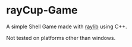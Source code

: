 # rayCup-Game
A simple Shell Game made with [raylib](https://www.raylib.com/index.html) using C++.

Not tested on platforms other than windows.

